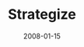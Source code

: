 ---
layout: music 
title: "Strategize"
series: "The Drive"
date: 2008-01-15 
description: ""
audio: "http://s3.amazonaws.com/crossroadsaudiomessages/The_Drive_02_Evaluate_01-13-08_Brian_Wells.mp3"
audio-duration: "43:17"
src: "http://www.crossroads.net/players/media/mediumHz/380x293[1].jpg"
---